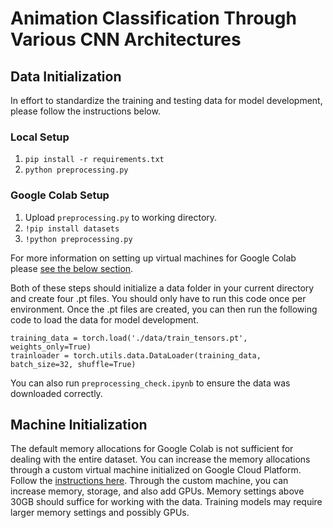 # Animation Classification Through Various CNN Architectures

## Data Initialization
In effort to standardize the training and testing data for model development, please follow the instructions below.

### Local Setup
1. `pip install -r requirements.txt`
2. `python preprocessing.py`

### Google Colab Setup
1. Upload `preprocessing.py` to working directory.
2. `!pip install datasets`
3. `!python preprocessing.py`

For more information on setting up virtual machines for Google Colab please [see the below section](#machine-initialization).

Both of these steps should initialize a data folder in your current directory and create four .pt files. You should only have to run this code once per environment. Once the .pt files are created, you can then run the following code to load the data for model development.

```
training_data = torch.load('./data/train_tensors.pt', weights_only=True)
trainloader = torch.utils.data.DataLoader(training_data, batch_size=32, shuffle=True)
```

You can also run `preprocessing_check.ipynb` to ensure the data was downloaded correctly.

## Machine Initialization

The default memory allocations for Google Colab is not sufficient for dealing with the entire dataset. You can increase the memory allocations through a custom virtual machine initialized on Google Cloud Platform. Follow the [instructions here](https://research.google.com/colaboratory/marketplace.html). Through the custom machine, you can increase memory, storage, and also add GPUs. Memory settings above 30GB should suffice for working with the data. Training models may require larger memory settings and possibly GPUs.